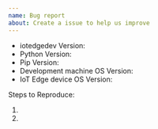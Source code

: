```yaml
---
name: Bug report
about: Create a issue to help us improve
---
```


<!-- Fill in the information needed -->
- iotedgedev Version:
- Python Version:
- Pip Version:
- Development machine OS Version:
- IoT Edge device OS Version:

Steps to Reproduce:

1.
2.
